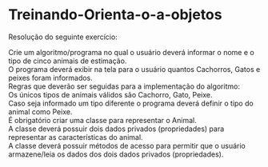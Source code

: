 # Treinando-Orienta-o-a-objetos
Resolução do seguinte exercício: 

Crie um algoritmo/programa no qual o usuário deverá informar o nome e o tipo de cinco animais de estimação. <br>
O programa deverá exibir na tela para o usuário quantos Cachorros, Gatos e peixes foram informados.<br>
Regras que deverão ser seguidas para a implementação do algoritmo:<br>
Os únicos tipos de animais válidos são Cachorro, Gato, Peixe.<br>
Caso seja informado um tipo diferente o programa deverá definir o tipo do animal como Peixe.<br>
É obrigatório criar uma classe para representar o Animal. <br>
A classe deverá possuir dois dados privados (propriedades) para representar as características do animal. <br>
A classe deverá possuir métodos de acesso para permitir que o usuário armazene/leia os dados dos dois dados privados (propriedades). <br>
